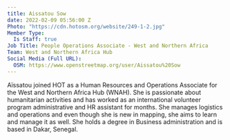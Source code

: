 ```yaml
---
title: Aissatou Sow
date: 2022-02-09 05:56:00 Z
Photo: "https://cdn.hotosm.org/website/249-1-2.jpg"
Member Type:
  Is Staff: true
Job Title: People Operations Associate - West and Northern Africa
Team: West and Northern Africa Hub
Social Media (Full URL):
  OSM: https://www.openstreetmap.org/user/Aissatou%20Sow
---
```


Aïssatou joined HOT as a Human Resources and Operations Associate for the West and Northern Africa Hub (WNAH). She is passionate about humanitarian activities and has worked as an international volunteer program administrative and HR assistant for months. She manages logistics and operations and even though she is new in mapping, she aims to learn and manage it as well. She holds a degree in Business administration and is based in Dakar, Senegal.